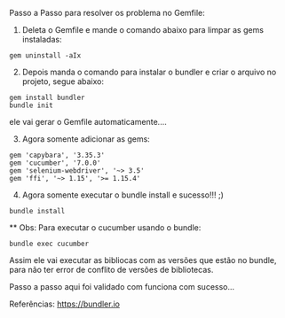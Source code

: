 
Passo a Passo para resolver os problema no Gemfile:

1. Deleta o Gemfile e mande o comando abaixo para limpar as gems instaladas:
```
gem uninstall -aIx
```

2. Depois manda o comando para instalar o bundler e criar o arquivo no projeto, segue abaixo:
```
gem install bundler
bundle init
```
ele vai gerar o Gemfile automaticamente....

3. Agora somente adicionar as gems:
```
gem 'capybara', '3.35.3'
gem 'cucumber', '7.0.0'
gem 'selenium-webdriver', '~> 3.5'
gem 'ffi', '~> 1.15', '>= 1.15.4'
````
4. Agora somente executar o bundle install e sucesso!!! ;)
```
bundle install
```

** Obs: Para executar o cucumber usando o bundle:
```
bundle exec cucumber
```
Assim ele vai executar as bibliocas com as versões que estão no bundle, para não ter error de conflito de versões de bibliotecas.

Passo a passo aqui foi validado com funciona com sucesso...


Referências:
https://bundler.io

